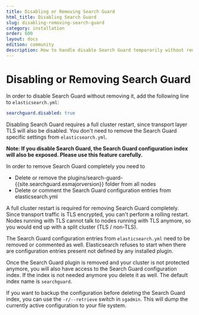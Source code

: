 ```yaml
---
title: Disabling or Removing Search Guard
html_title: Disabling Search Guard
slug: disabling-removing-search-guard
category: installation
order: 600
layout: docs
edition: community
description: How to handle disable Search Guard temporarily without removing the complete installation.
---
```

<!---
Copryight 2017 floragunn GmbH
-->
# Disabling or Removing Search Guard

In order to disable Search Guard without removing it, add the following line to `elasticsearch.yml`:

```yaml
searchguard.disabled: true
```

Disabling Search Guard requires a full cluster restart, since transport layer TLS will also be disabled. You don't need to remove the Search Guard specific settings from `elasticsearch.yml`.

**Note: If you disable Search Guard, the Search Guard configuration index will also be exposed. Please use this feature carefully.**

In order to remove Search Guard completely you need to

* Delete or remove the plugins/search-guard-{{site.searchguard.esmajorversion}} folder from all nodes
* Delete or comment the Search Guard configuration entries from elasticsearch.yml

A full cluster restart is required for removing Search Guard completely. Since transport traffic is TLS encrypted, you can't perform a rolling restart. Nodes running with TLS cannot talk to nodes running with TLS anymore, so you would end up with a split cluster (TLS / non-TLS).

The Search Guard configuration entries from `elasticsearch.yml` need to be removed or commented as well. Elasticsearch refuses to start when there are configuration entries present not defined by any installed plugin.

Once the Search Guard plugin is removed and your cluster is not protected anymore, you will also have access to the Search Guard configuration index. If the index is not needed anymore you delete it as well. The default index name is `searchguard`.

If you want to backup the configuration before deleting the Search Guard index, you can use the `-r/--retrieve` switch in `sgadmin`. This will dump the currently active configuration to your file system. 
